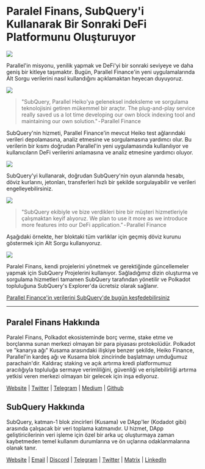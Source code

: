 # Paralel Finans, SubQuery'i Kullanarak Bir Sonraki DeFi Platformunu Oluşturuyor

![](https://cdn-images-1.medium.com/max/1600/1*WcFjuL_ncmHpgzVhaXDUdg.png)

Parallel'in misyonu, yenilik yapmak ve DeFi'yi bir sonraki seviyeye ve daha geniş bir kitleye taşımaktır. Bugün, Parallel Finance'in yeni uygulamalarında Alt Sorgu verilerini nasıl kullandığını açıklamaktan heyecan duyuyoruz.

![](https://cdn-images-1.medium.com/max/1600/1*5Ru0mv1hq86BuBhGwsmoqQ.png)

> "SubQuery, Parallel Heiko'ya geleneksel indeksleme ve sorgulama teknolojisini getiren mükemmel bir araçtır. The plug-and-play service really saved us a lot time developing our own block indexing tool and maintaining our own solution."</em> - Parallel Finance

SubQuery'nin hizmeti, Parallel Finance'in mevcut Heiko test ağlarındaki verileri depolamasına, analiz etmesine ve sorgulamasına yardımcı olur. Bu verilerin bir kısmı doğrudan Parallel'in yeni uygulamasında kullanılıyor ve kullanıcıların DeFi verilerini anlamasına ve analiz etmesine yardımcı oluyor.

![](https://miro.medium.com/max/1200/1*Lmk8BvWg2YYTDZggHN82VQ.gif)

SubQuery'yi kullanarak, doğrudan SubQuery'nin oyun alanında hesabı, döviz kurlarını, jetonları, transferleri hızlı bir şekilde sorgulayabilir ve verileri engelleyebilirsiniz.

![](https://cdn-images-1.medium.com/max/1600/1*FDRgez-G26x1DkWqCkORMQ.png)

> "SubQuery ekibiyle ve bize verdikleri bire bir müşteri hizmetleriyle çalışmaktan keyif alıyoruz. We plan to use it more as we introduce more features into our DeFi application."</em> - Parallel Finance

Aşağıdaki örnekte, her bloktaki tüm varlıklar için geçmiş döviz kurunu göstermek için Alt Sorgu kullanıyoruz.

![](https://cdn-images-1.medium.com/max/1600/1*yctQKMNqdOnICNblJk9njw.png)

Paralel Finans, kendi projelerini yönetmek ve gerektiğinde güncellemeler yapmak için SubQuery Projelerini kullanıyor. Sağladığımız dizin oluşturma ve sorgulama hizmetleri tamamen SubQuery tarafından yönetilir ve Polkadot topluluğuna SubQuery's Explorer'da ücretsiz olarak sağlanır.

[Parallel Finance'in verilerini SubQuery'de bugün keşfedebilirsiniz](https://explorer.subquery.network/subquery/parallel-finance/parallel-finance)

---

## Paralel Finans Hakkında

Paralel Finans, Polkadot ekosisteminde borç verme, stake etme ve borçlanma sunan merkezi olmayan bir para piyasası protokolüdür. Polkadot ve "kanarya ağı" Kusama arasındaki ilişkiye benzer şekilde, Heiko Finance, Parallel'in kardeş ağı ve Kusama blok zincirinde başlatmayı umduğumuz parachain'dir. Kaldıraç staking ve açık artırma kredi platformumuz aracılığıyla topluluğa sermaye verimliliğini, güvenliği ve erişilebilirliği artırma yetkisi veren merkezi olmayan bir gelecek için inşa ediyoruz.

[Website](https://parallel.fi/) | [Twitter](https://twitter.com/ParallelFi) | [Telegram](https://t.me/parallelfi) | [Medium](https://parallelfinance.medium.com/) | [Github](https://github.com/parallel-finance/parallel-dapp/blob/master/parallel.gif)

## SubQuery Hakkında

SubQuery, katman-1 blok zincirleri (Kusama) ve DApp'ler (Kodadot gibi) arasında çalışacak bir veri toplama katmanıdır. U hizmet, DApp geliştiricilerinin veri işleme için özel bir arka uç oluşturmaya zaman kaybetmeden temel kullanım durumlarına ve ön uçlarına odaklanmalarına olanak tanır.

[Website](https://subquery.network/) | [Email](mailto:hello@subquery.network) | [Discord](https://discord.com/invite/78zg8aBSMG) | [Telegram](https://t.me/subquerynetwork) | [Twitter](https://twitter.com/subquerynetwork) | [Matrix](https://matrix.to/#/#subquery:matrix.org) | [LinkedIn](https://www.linkedin.com/company/subquery)
